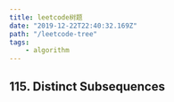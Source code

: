```yaml
---
title: leetcode树题
date: "2019-12-22T22:40:32.169Z"
path: "/leetcode-tree"
tags:
    - algorithm
---
```


## 115. Distinct Subsequences
